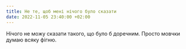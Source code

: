 ```yaml
---
title: Не те, щоб мені нічого було сказати
date: 2022-11-05 23:40:00 +02:00
---
```


Нічого не можу сказати такого, що було б доречним. Просто мовчки думаю всяку фігню.
